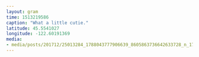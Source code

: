 ```yaml
---
layout: gram
time: 1513219586
caption: "What a little cutie."
latitude: 45.5541027
longitude: -122.60191369
media:
- media/posts/201712/25013284_1788043777906639_8605863736642633728_n_17906802061067952.jpg
---
```

